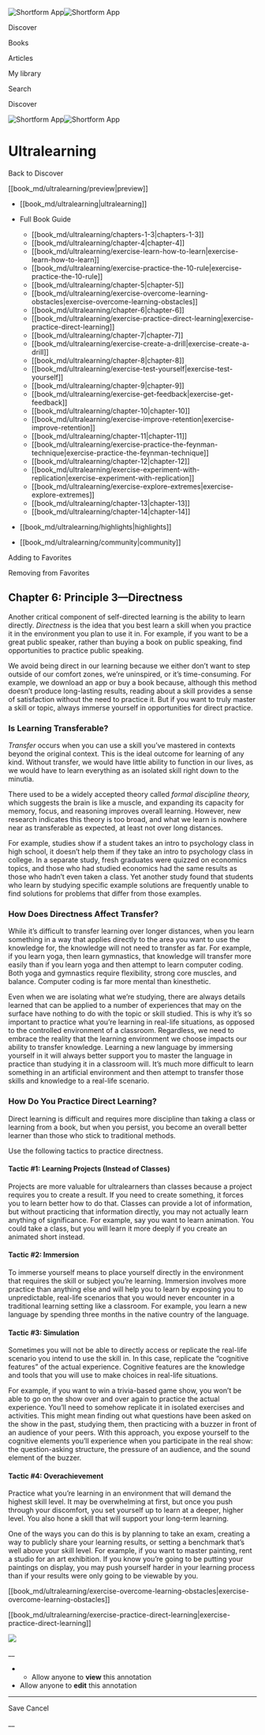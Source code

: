 ![Shortform App](/img/logo.36a2399e.svg)![Shortform App](/img/logo-dark.70c1b072.svg)

Discover

Books

Articles

My library

Search

Discover

![Shortform App](/img/logo.36a2399e.svg)![Shortform App](/img/logo-dark.70c1b072.svg)

# Ultralearning

Back to Discover

[[book_md/ultralearning/preview|preview]]

  * [[book_md/ultralearning|ultralearning]]
  * Full Book Guide

    * [[book_md/ultralearning/chapters-1-3|chapters-1-3]]
    * [[book_md/ultralearning/chapter-4|chapter-4]]
    * [[book_md/ultralearning/exercise-learn-how-to-learn|exercise-learn-how-to-learn]]
    * [[book_md/ultralearning/exercise-practice-the-10-rule|exercise-practice-the-10-rule]]
    * [[book_md/ultralearning/chapter-5|chapter-5]]
    * [[book_md/ultralearning/exercise-overcome-learning-obstacles|exercise-overcome-learning-obstacles]]
    * [[book_md/ultralearning/chapter-6|chapter-6]]
    * [[book_md/ultralearning/exercise-practice-direct-learning|exercise-practice-direct-learning]]
    * [[book_md/ultralearning/chapter-7|chapter-7]]
    * [[book_md/ultralearning/exercise-create-a-drill|exercise-create-a-drill]]
    * [[book_md/ultralearning/chapter-8|chapter-8]]
    * [[book_md/ultralearning/exercise-test-yourself|exercise-test-yourself]]
    * [[book_md/ultralearning/chapter-9|chapter-9]]
    * [[book_md/ultralearning/exercise-get-feedback|exercise-get-feedback]]
    * [[book_md/ultralearning/chapter-10|chapter-10]]
    * [[book_md/ultralearning/exercise-improve-retention|exercise-improve-retention]]
    * [[book_md/ultralearning/chapter-11|chapter-11]]
    * [[book_md/ultralearning/exercise-practice-the-feynman-technique|exercise-practice-the-feynman-technique]]
    * [[book_md/ultralearning/chapter-12|chapter-12]]
    * [[book_md/ultralearning/exercise-experiment-with-replication|exercise-experiment-with-replication]]
    * [[book_md/ultralearning/exercise-explore-extremes|exercise-explore-extremes]]
    * [[book_md/ultralearning/chapter-13|chapter-13]]
    * [[book_md/ultralearning/chapter-14|chapter-14]]
  * [[book_md/ultralearning/highlights|highlights]]
  * [[book_md/ultralearning/community|community]]



Adding to Favorites 

Removing from Favorites 

## Chapter 6: Principle 3—Directness

Another critical component of self-directed learning is the ability to learn directly. _Directness_ is the idea that you best learn a skill when you practice it in the environment you plan to use it in. For example, if you want to be a great public speaker, rather than buying a book on public speaking, find opportunities to practice public speaking.

We avoid being direct in our learning because we either don’t want to step outside of our comfort zones, we’re uninspired, or it’s time-consuming. For example, we download an app or buy a book because, although this method doesn’t produce long-lasting results, reading about a skill provides a sense of satisfaction without the need to practice it. But if you want to truly master a skill or topic, always immerse yourself in opportunities for direct practice.

### Is Learning Transferable?

_Transfer_ occurs when you can use a skill you’ve mastered in contexts beyond the original context. This is the ideal outcome for learning of any kind. Without transfer, we would have little ability to function in our lives, as we would have to learn everything as an isolated skill right down to the minutia.

There used to be a widely accepted theory called _formal discipline theory,_ which suggests the brain is like a muscle, and expanding its capacity for memory, focus, and reasoning improves overall learning. However, new research indicates this theory is too broad, and what we learn is nowhere near as transferable as expected, at least not over long distances.

For example, studies show if a student takes an intro to psychology class in high school, it doesn’t help them if they take an intro to psychology class in college. In a separate study, fresh graduates were quizzed on economics topics, and those who had studied economics had the same results as those who hadn’t even taken a class. Yet another study found that students who learn by studying specific example solutions are frequently unable to find solutions for problems that differ from those examples.

### How Does Directness Affect Transfer?

While it’s difficult to transfer learning over longer distances, when you learn something in a way that applies directly to the area you want to use the knowledge for, the knowledge will not need to transfer as far. For example, if you learn yoga, then learn gymnastics, that knowledge will transfer more easily than if you learn yoga and then attempt to learn computer coding. Both yoga and gymnastics require flexibility, strong core muscles, and balance. Computer coding is far more mental than kinesthetic.

Even when we are isolating what we’re studying, there are always details learned that can be applied to a number of experiences that may on the surface have nothing to do with the topic or skill studied. This is why it’s so important to practice what you’re learning in real-life situations, as opposed to the controlled environment of a classroom. Regardless, we need to embrace the reality that the learning environment we choose impacts our ability to transfer knowledge. Learning a new language by immersing yourself in it will always better support you to master the language in practice than studying it in a classroom will. It’s much more difficult to learn something in an artificial environment and then attempt to transfer those skills and knowledge to a real-life scenario.

### How Do You Practice Direct Learning?

Direct learning is difficult and requires more discipline than taking a class or learning from a book, but when you persist, you become an overall better learner than those who stick to traditional methods.

Use the following tactics to practice directness.

#### Tactic #1: Learning Projects (Instead of Classes)

Projects are more valuable for ultralearners than classes because a project requires you to create a result. If you need to create something, it forces you to learn better how to do that. Classes can provide a lot of information, but without practicing that information directly, you may not actually learn anything of significance. For example, say you want to learn animation. You could take a class, but you will learn it more deeply if you create an animated short instead.

#### Tactic #2: Immersion

To immerse yourself means to place yourself directly in the environment that requires the skill or subject you’re learning. Immersion involves more practice than anything else and will help you to learn by exposing you to unpredictable, real-life scenarios that you would never encounter in a traditional learning setting like a classroom. For example, you learn a new language by spending three months in the native country of the language.

#### Tactic #3: Simulation

Sometimes you will not be able to directly access or replicate the real-life scenario you intend to use the skill in. In this case, replicate the “cognitive features” of the actual experience. Cognitive features are the knowledge and tools that you will use to make choices in real-life situations.

For example, if you want to win a trivia-based game show, you won’t be able to go on the show over and over again to practice the actual experience. You’ll need to somehow replicate it in isolated exercises and activities. This might mean finding out what questions have been asked on the show in the past, studying them, then practicing with a buzzer in front of an audience of your peers. With this approach, you expose yourself to the cognitive elements you’ll experience when you participate in the real show: the question-asking structure, the pressure of an audience, and the sound element of the buzzer.

#### Tactic #4: Overachievement

Practice what you’re learning in an environment that will demand the highest skill level. It may be overwhelming at first, but once you push through your discomfort, you set yourself up to learn at a deeper, higher level. You also hone a skill that will support your long-term learning.

One of the ways you can do this is by planning to take an exam, creating a way to publicly share your learning results, or setting a benchmark that’s well above your skill level. For example, if you want to master painting, rent a studio for an art exhibition. If you know you’re going to be putting your paintings on display, you may push yourself harder in your learning process than if your results were only going to be viewable by you.

[[book_md/ultralearning/exercise-overcome-learning-obstacles|exercise-overcome-learning-obstacles]]

[[book_md/ultralearning/exercise-practice-direct-learning|exercise-practice-direct-learning]]

![](https://bat.bing.com/action/0?ti=56018282&Ver=2&mid=3bb059e2-9987-4d51-82f8-03d1774bdfb9&sid=72e6e650642c11eeb2dd2161d176fe8d&vid=72e70890642c11eeb72d79fe7b6df2c6&vids=0&msclkid=N&pi=0&lg=en-US&sw=800&sh=600&sc=24&nwd=1&tl=Shortform%20%7C%20Book&p=https%3A%2F%2Fwww.shortform.com%2Fapp%2Fbook%2Fultralearning%2Fchapter-6&r=&lt=1182&evt=pageLoad&sv=1&rn=953198)

__

  *   * Allow anyone to **view** this annotation
  * Allow anyone to **edit** this annotation



* * *

Save Cancel

__



